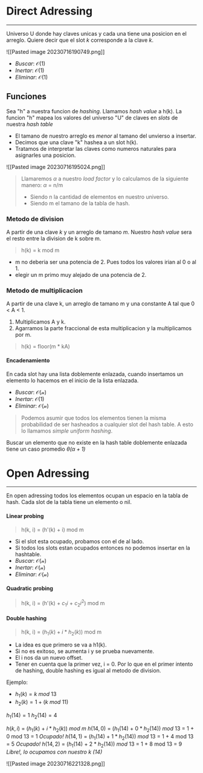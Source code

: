 # Direct Adressing
---
Universo U donde hay claves unicas y cada una tiene una posicion en el arreglo. Quiere decir que el slot *k* corresponde a la clave *k*. 

![[Pasted image 20230716190749.png]]

- *Buscar*: $\mathcal{O(1)}$
- *Inertar*: $\mathcal{O(1)}$
- *Eliminar*: $\mathcal{O(1)}$


## Funciones
Sea "h" a nuestra funcion de *hashing*. Llamamos *hash value* a h(k).
La funcion "h" mapea los valores del universo "U" de claves en *slots* de nuestra *hash table*

- El tamano de nuestro arreglo es *menor* al tamano del unvierso a insertar. 
- Decimos que una clave "k" hashea a un slot h(k).
- Tratamos de interpretar las claves como numeros naturales para asignarles una posicion.

![[Pasted image 20230716195024.png]]


> Llamaremos $\alpha$ a nuestro  *load factor* y lo calculamos de la siguiente manero:
> $\alpha$ = n/m
> - Siendo n la cantidad de elementos en nuestro universo.
> - Siendo m el tamano de la tabla de hash.


### Metodo de division
A partir de una clave *k* y un arreglo de tamano  *m*. Nuestro *hash value* sera el resto entre la division de k sobre m.
> h(k) = k mod m

- m no deberia ser una potencia de 2. Pues todos los valores irian al 0 o al 1.
- elegir un m primo muy alejado de una potencia de 2.

### Metodo de multiplicacion
A partir de una clave k, un arreglo de tamano m y una constante A tal que 0 < A < 1.
1. Multiplicamos A y k.
2. Agarramos la parte fraccional de esta multiplicacion y la multiplicamos por m.

> h(k) = floor(m * kA)

#### Encadenamiento
En cada slot hay una lista doblemente enlazada, cuando insertamos un elemento lo hacemos en el inicio de la lista enlazada.
- *Buscar*: $\mathcal{O(n)}$
- *Inertar*: $\mathcal{O(1)}$
- *Eliminar*: $\mathcal{O(n)}$

> Podemos asumir que todos los elementos tienen la misma probabilidad de ser hasheados a cualquier slot del hash table. A esto lo llamamos *simple uniform hashing*.

Buscar un elemento que no existe en la hash table doblemente enlazada tiene un caso promedio *$\theta(\alpha + 1)$*



# Open Adressing
---
En open adressing todos los elementos ocupan un espacio en la tabla de hash. Cada slot de la tabla tiene un elemento o nil.

#### Linear probing
> h(k, i) = (h'(k) + i) mod m
- Si el slot esta ocupado, probamos con el de al lado. 
- Si todos los slots estan ocupados entonces no podemos insertar en la hashtable.
- *Buscar*: $\mathcal{O(n)}$
- *Inertar*: $\mathcal{O(n)}$
- *Eliminar*: $\mathcal{O(n)}$
#### Quadratic probing
> h(k, i) = (h'(k) + $c_{1}i$ + $c_{2}i^2$) mod m

#### Double hashing
> h(k, i) = $(h_{1}(k) + i*h_{2}(k))$ mod m

- La idea es que primero se va a h1(k). 
- Si no es exitoso, se aumenta i y se prueba nuevamente.
- El i nos da un nuevo offset.
- Tener en cuenta que la primer vez, i = 0. Por lo que en el primer intento de hashing, double hashing es igual al metodo de division.

Ejemplo:
- $h_{1}(k) = k\ mod\ 13$
-  $h_{2}(k) =1 + (k \ mod \ 11)$

$h_{1}(14) = 1$
$h_{2}(14) = 4$

$h(k, i)\ =\ (h_{1}(k)\ +\ i*h_{2}(k))\ mod\ m$ 
$h(14, 0)\ =\ (h_{1}(14)\ +\ 0*h_{2}(14))\ mod\ 13$ = 1 + 0 mod 13 = 1 *Ocupado!*
$h(14, 1)\ =\ (h_{1}(14)\ +\ 1*h_{2}(14))\ mod\ 13$ = 1 + 4 mod 13 = 5 *Ocupado!*
$h(14, 2)\ =\ (h_{1}(14)\ +\ 2*h_{2}(14))\ mod\ 13$ = 1 + 8 mod 13 = 9 *Libre!, lo ocupamos con nuestro k (14)*



![[Pasted image 20230716221328.png]]